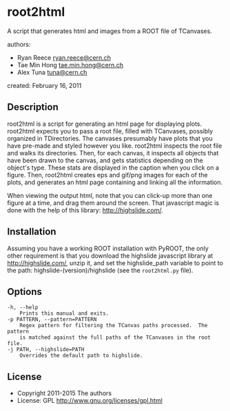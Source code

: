 root2html
=============

A script that generates html and images from a ROOT file of TCanvases.

authors:

-   Ryan Reece <ryan.reece@cern.ch>
-   Tae Min Hong <tae.min.hong@cern.ch>
-   Alex Tuna <tuna@cern.ch>

created: February 16, 2011


Description
----------------------------------

root2html is a script for generating an html page for displaying plots.
root2html expects you to pass a root file, filled with TCanvases,
possibly organized in TDirectories.  The canvases presumably have plots
that you have pre-made and styled however you like.  root2html inspects
the root file and walks its directories.  Then, for each canvas, it
inspects  all objects that have been drawn to the canvas, and gets
statistics depending on the object's type.  These stats are displayed in
the caption when you click on a figure.  Then, root2html creates eps and
gif/png images for each of the plots, and generates an html page
containing and linking all the information.

When viewing the output html, note that you can click-up more than one
figure at a time, and drag them around the screen.  That javascript magic
is done with the help of this library: <http://highslide.com/>.


Installation
----------------------------------

Assuming you have a working ROOT installation with PyROOT, the only other
requirement is that you download the highslide javascript library at
<http://highslide.com/>, unzip it, and set the highslide_path variable to
point to the path: highslide-(version)/highslide (see the `root2html.py` file).


Options
----------------------------------

    -h, --help
        Prints this manual and exits.
    -p PATTERN, --pattern=PATTERN
        Regex pattern for filtering the TCanvas paths processed.  The pattern
        is matched against the full paths of the TCanvases in the root file.
    -j PATH, --highslide=PATH
        Overrides the default path to highslide.


License
----------------------------------

-   Copyright 2011-2015 The authors
-   License: GPL <http://www.gnu.org/licenses/gpl.html>


